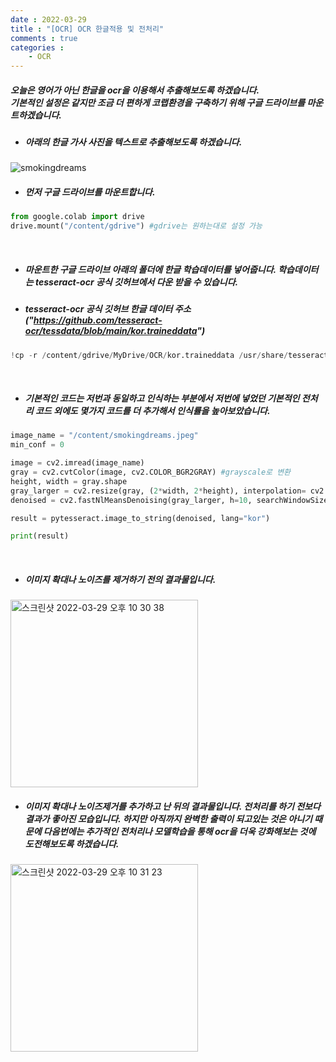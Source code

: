 ```yaml
---
date : 2022-03-29
title : "[OCR] OCR 한글적용 및 전처리"
comments : true
categories : 
    - OCR
---
```

##### 오늘은 영어가 아닌 한글을 ocr을 이용해서 추출해보도록 하겠습니다.<br> 기본적인 설정은 같지만 조금 더 편하게 코랩환경을 구축하기 위해 구글 드라이브를 마운트하겠습니다.

* ##### 아래의 한글 가사 사진을 텍스트로 추출해보도록 하겠습니다.<br>
![smokingdreams](https://user-images.githubusercontent.com/55019557/160626221-6528cccc-9aee-44dd-8c56-cd084644746c.jpeg)


* ##### 먼저 구글 드라이브를 마운트합니다.

```python
from google.colab import drive
drive.mount("/content/gdrive") #gdrive는 원하는대로 설정 가능
```

<br>

* ##### 마운트한 구글 드라이브 아래의 폴더에 한글 학습데이터를 넣어줍니다. 학습데이터는 tesseract-ocr 공식 깃허브에서 다운 받을 수 있습니다.
* ##### tesseract-ocr 공식 깃허브 한글 데이터 주소("https://github.com/tesseract-ocr/tessdata/blob/main/kor.traineddata")
```python
!cp -r /content/gdrive/MyDrive/OCR/kor.traineddata /usr/share/tesseract-ocr/4.00/tessdata
```
<br>

* ##### 기본적인 코드는 저번과 동일하고 인식하는 부분에서 저번에 넣었던 기본적인 전처리 코드 외에도 몇가지 코드를 더 추가해서 인식률을 높아보았습니다.
```python
image_name = "/content/smokingdreams.jpeg"
min_conf = 0

image = cv2.imread(image_name)
gray = cv2.cvtColor(image, cv2.COLOR_BGR2GRAY) #grayscale로 변환
height, width = gray.shape
gray_larger = cv2.resize(gray, (2*width, 2*height), interpolation= cv2.INTER_LINEAR) #이미지 확대
denoised = cv2.fastNlMeansDenoising(gray_larger, h=10, searchWindowSize=21, templateWindowSize=7) #노이즈 제거

result = pytesseract.image_to_string(denoised, lang="kor")

print(result)
```

<br>

* ##### 이미지 확대나 노이즈를 제거하기 전의 결과물입니다.
<img width="300" alt="스크린샷 2022-03-29 오후 10 30 38" src="https://user-images.githubusercontent.com/55019557/160623077-664c7bd8-ae09-4234-b890-85060a5ab134.png">

<br>

* ##### 이미지 확대나 노이즈제거를 추가하고 난 뒤의 결과물입니다. 전처리를 하기 전보다 결과가 좋아진 모습입니다. 하지만 아직까지 완벽한 출력이 되고있는 것은 아니기 때문에 다음번에는 추가적인 전처리나 모델학습을 통해 ocr을 더욱 강화해보는 것에 도전해보도록 하겠습니다.
<img width="300" alt="스크린샷 2022-03-29 오후 10 31 23" src="https://user-images.githubusercontent.com/55019557/160623084-401daf7b-b95e-4d5a-a392-5ea70c019771.png">
